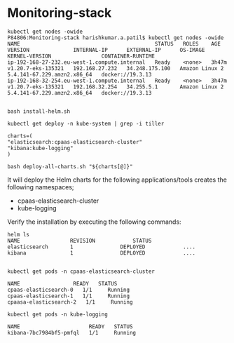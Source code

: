 # Monitoring-stack
```console
kubectl get nodes -owide
P84806:Monitoring-stack harishkumar.a.patil$ kubectl get nodes -owide
NAME                                           STATUS   ROLES    AGE     VERSION              INTERNAL-IP      EXTERNAL-IP      OS-IMAGE         KERNEL-VERSION                CONTAINER-RUNTIME
ip-192-168-27-232.eu-west-1.compute.internal   Ready    <none>   3h47m   v1.20.7-eks-135321   192.168.27.232   34.248.175.100   Amazon Linux 2   5.4.141-67.229.amzn2.x86_64   docker://19.3.13
ip-192-168-32-254.eu-west-1.compute.internal   Ready    <none>   3h47m   v1.20.7-eks-135321   192.168.32.254   34.255.5.1       Amazon Linux 2   5.4.141-67.229.amzn2.x86_64   docker://19.3.13


bash install-helm.sh

kubectl get deploy -n kube-system | grep -i tiller 

charts=(
"elasticsearch:cpaas-elasticsearch-cluster"
"kibana:kube-logging"
)

bash deploy-all-charts.sh "${charts[@]}"
```

It will deploy the Helm charts for the following applications/tools creates the following namespaces;

- cpaas-elasticsearch-cluster
- kube-logging

Verify the installation by executing the following commands:

```console
helm ls
NAME              	REVISION            STATUS
elasticsearch     	1         	    DEPLOYED            ....
kibana            	1       	    DEPLOYED            ....


kubectl get pods -n cpaas-elasticsearch-cluster

NAME                 READY   STATUS
cpaas-elasticsearch-0   1/1     Running
cpaas-elasticsearch-1   1/1     Running
cpaasa-elasticsearch-2   1/1     Running

kubectl get pods -n kube-logging

NAME                      READY   STATUS
kibana-7bc7984bf5-pmfql   1/1     Running

